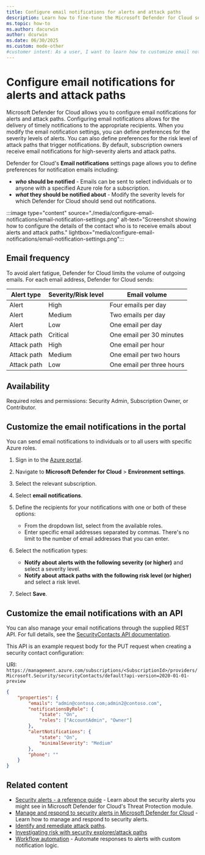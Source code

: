 ```yaml
---
title: Configure email notifications for alerts and attack paths
description: Learn how to fine-tune the Microsoft Defender for Cloud security alert emails to ensure the right people receive timely notifications.
ms.topic: how-to
ms.author: dacurwin
author: dcurwin
ms.date: 06/30/2025
ms.custom: mode-other
#customer intent: As a user, I want to learn how to customize email notifications for alerts and attack paths in Microsoft Defender for Cloud.
---
```


# Configure email notifications for alerts and attack paths

Microsoft Defender for Cloud allows you to configure email notifications for alerts and attack paths. Configuring email notifications allows for the delivery of timely notifications to the appropriate recipients. When you modify the email notification settings, you can define preferences for the severity levels of alerts. You can also define preferences for the risk level of attack paths that trigger notifications. By default, subscription owners receive email notifications for high-severity alerts and attack paths.

Defender for Cloud's **Email notifications** settings page allows you to define preferences for notification emails including:

- ***who* should be notified** - Emails can be sent to select individuals or to anyone with a specified Azure role for a subscription.
- ***what* they should be notified about** - Modify the severity levels for which Defender for Cloud should send out notifications.

:::image type="content" source="./media/configure-email-notifications/email-notification-settings.png" alt-text="Screenshot showing how to configure the details of the contact who is to receive emails about alerts and attack paths." lightbox="media/configure-email-notifications/email-notification-settings.png":::

## Email frequency

To avoid alert fatigue, Defender for Cloud limits the volume of outgoing emails. For each email address, Defender for Cloud sends:

|Alert type | Severity/Risk level | Email volume |
|--|--|--|
| Alert | High | Four emails per day |
| Alert | Medium | Two emails per day |
| Alert | Low | One email per day |
| Attack path | Critical | One email per 30 minutes |
| Attack path | High | One email per hour |
| Attack path | Medium | One email per two hours |
| Attack path | Low | One email per three hours |

## Availability

Required roles and permissions: Security Admin, Subscription Owner, or Contributor.

## Customize the email notifications in the portal

You can send email notifications to individuals or to all users with specific Azure roles.

1. Sign in to the [Azure portal](https://portal.azure.com/).

1. Navigate to **Microsoft Defender for Cloud** > **Environment settings**.

1. Select the relevant subscription.

1. Select **email notifications**.

1. Define the recipients for your notifications with one or both of these options:

    - From the dropdown list, select from the available roles.
    - Enter specific email addresses separated by commas. There's no limit to the number of email addresses that you can enter.

1. Select the notification types:

    - **Notify about alerts with the following severity (or higher)** and select a severity level.
    - **Notify about attack paths with the following risk level (or higher)** and select a risk level.

1. Select **Save**.

## Customize the email notifications with an API

You can also manage your email notifications through the supplied REST API. For full details, see the [SecurityContacts API documentation](/rest/api/defenderforcloud-composite/security-contacts?view=rest-defenderforcloud-composite-latest&preserve-view=true).

This API is an example request body for the PUT request when creating a security contact configuration:

URI: `https://management.azure.com/subscriptions/<SubscriptionId>/providers/Microsoft.Security/securityContacts/default?api-version=2020-01-01-preview`

```json
{
    "properties": {
        "emails": "admin@contoso.com;admin2@contoso.com",
        "notificationsByRole": {
            "state": "On",
            "roles": ["AccountAdmin", "Owner"]
        },
        "alertNotifications": {
            "state": "On",
            "minimalSeverity": "Medium"
        },
        "phone": ""
    }
}
```

## Related content

- [Security alerts - a reference guide](alerts-reference.md) - Learn about the security alerts you might see in Microsoft Defender for Cloud's Threat Protection module.
- [Manage and respond to security alerts in Microsoft Defender for Cloud](managing-and-responding-alerts.md) - Learn how to manage and respond to security alerts.
- [Identify and remediate attack paths](how-to-manage-attack-path.md).
- [Investigating risk with security explorer/attack paths](concept-attack-path.md)
- [Workflow automation](workflow-automation.yml) - Automate responses to alerts with custom notification logic.
